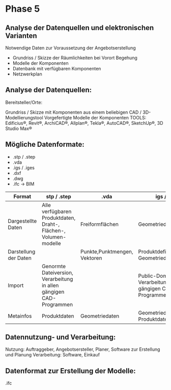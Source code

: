 # Phase 5

## Analyse der Datenquellen und elektronischen Varianten
Notwendige Daten zur Voraussetzung der Angebotserstellung

- Grundriss / Skizze der Räumlichkeiten bei Vorort Begehung
- Modelle der Komponenten
- Datenbank mit verfügbaren Komponenten
- Netzwerkplan

## Analyse der Datenquellen:

Bereitsteller/Orte:

Grundriss / Skizze mit Komponenten aus einem beliebigen CAD / 3D-Modellierungstool
Vorgefertigte Modelle der Komponenten
TOOLS: Edificius®, Revit®, ArchiCAD®, Allplan®, Tekla®, AutoCAD®, SketchUp®, 3D Studio Max®

## Mögliche Datenformate:

- .stp / .step
- .vda
- .igs / .iges
- .dxf
- .dwg
- .ifc → BIM

|Format|stp / .step|.vda|igs / .iges|.dxf|.dwg|.ifc → BIM|
|---|---|---|---|---|---|---|
|Dargestellte Daten|Alle verfügbaren Produktdaten, Draht-, Flächen-, Volumen-modelle| Freiformflächen|Geometriedaten|Vektoren|2D/3D Konstruktionsdaten|3D-Modelle, Informationen zu Daten|
|Darstellung der Daten||Punkte,Punktmengen, Vektoren|Produktdefinitionsdaten, Geometriedaten|Binär/ASCII||ASCII Textdatei|
|Import|Genormte Dateiversion, Verarbeitung in allen gängigen CAD-Programmen||Public-Domain-Format, Verarbeitung in allen gängigen CAD-Programmen|AutoCAD|AutoCAD|Offenes Format, alle gängigen BIM-Programme|
|Metainfos|Produktdaten|Geometriedaten|Geometriedaten, Produktdaten|Vektoren als Binäres|||

## Datennutzung- und Verarbeitung:

Nutzung: Auftraggeber, Angebotsersteller, Planer, Software zur Erstellung und Planung
Verarbeitung: Software, Einkauf

## Datenformat zur Erstellung der Modelle:

.ifc
